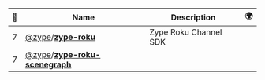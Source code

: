 |:star2: | Name | Description | 🌍|
|---|---|---|---|
|7|[@zype](https://github.com/zype)/[**zype-roku**](https://github.com/zype/zype-roku)|Zype Roku Channel SDK||
|7|[@zype](https://github.com/zype)/[**zype-roku-scenegraph**](https://github.com/zype/zype-roku-scenegraph)|||

